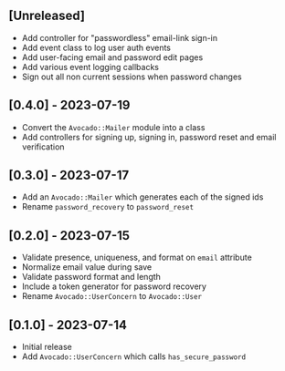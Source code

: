 ## [Unreleased]

- Add controller for "passwordless" email-link sign-in
- Add event class to log user auth events
- Add user-facing email and password edit pages
- Add various event logging callbacks
- Sign out all non current sessions when password changes

## [0.4.0] - 2023-07-19

- Convert the `Avocado::Mailer` module into a class
- Add controllers for signing up, signing in, password reset and email
  verification

## [0.3.0] - 2023-07-17

- Add an `Avocado::Mailer` which generates each of the signed ids
- Rename `password_recovery` to `password_reset`

## [0.2.0] - 2023-07-15

- Validate presence, uniqueness, and format on `email` attribute
- Normalize email value during save
- Validate password format and length
- Include a token generator for password recovery
- Rename `Avocado::UserConcern` to `Avocado::User`

## [0.1.0] - 2023-07-14

- Initial release
- Add `Avocado::UserConcern` which calls `has_secure_password`
